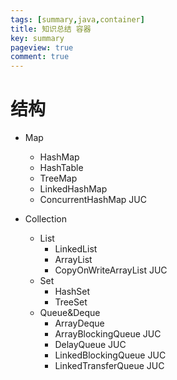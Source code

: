 ```yaml
---
tags: [summary,java,container]
title: 知识总结 容器
key: summary
pageview: true
comment: true
---
```


# 结构
* Map
    * HashMap
    * HashTable
    * TreeMap
    * LinkedHashMap
    * ConcurrentHashMap JUC
    
* Collection
    * List
        * LinkedList
        * ArrayList
        * CopyOnWriteArrayList JUC
    * Set
        * HashSet
        * TreeSet
    * Queue&Deque
        * ArrayDeque
        * ArrayBlockingQueue JUC
        * DelayQueue JUC
        * LinkedBlockingQueue JUC
        * LinkedTransferQueue JUC